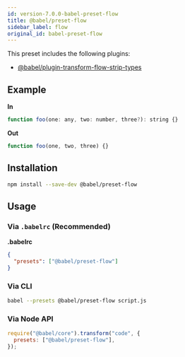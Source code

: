 ```yaml
---
id: version-7.0.0-babel-preset-flow
title: @babel/preset-flow
sidebar_label: flow
original_id: babel-preset-flow
---
```


This preset includes the following plugins:

- [@babel/plugin-transform-flow-strip-types](plugin-transform-flow-strip-types.md)

## Example

**In**

```javascript
function foo(one: any, two: number, three?): string {}
```

**Out**

```javascript
function foo(one, two, three) {}
```

## Installation

```sh
npm install --save-dev @babel/preset-flow
```

## Usage

### Via `.babelrc` (Recommended)

**.babelrc**

```json
{
  "presets": ["@babel/preset-flow"]
}
```

### Via CLI

```sh
babel --presets @babel/preset-flow script.js
```

### Via Node API

```javascript
require("@babel/core").transform("code", {
  presets: ["@babel/preset-flow"],
});
```
